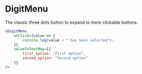 # DigitMenu

The classic three dots button to expand to more clickable buttons.

```jsx
<DigitMenu
    onClick={value => {
        console.log(value + " has been selected");
    }}
    valueToTextMap={{
        first_option: "First option",
        second_option: "Second option"
    }}
/>
```
